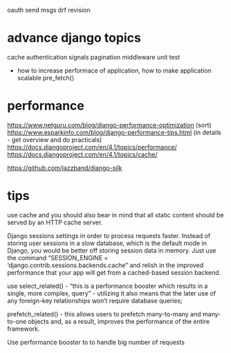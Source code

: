oauth
send msgs
drf revision

# advance django topics
cache 
authentication
signals
pagination
middleware
unit test


- how to increase performace of application, how to make application scalable
pre_fetch()


# performance
https://www.netguru.com/blog/django-performance-optimization (sort)
https://www.esparkinfo.com/blog/django-performance-tips.html (in details - get overview and do practicals)
https://docs.djangoproject.com/en/4.1/topics/performance/
https://docs.djangoproject.com/en/4.1/topics/cache/


https://github.com/jazzband/django-silk


# tips
use cache and you should also bear in mind that all static content should be served by an HTTP cache server.

Django sessions settings in order to process requests faster. Instead of storing user sessions in a slow database, which is the default mode in Django, you would be better off storing session data in memory. Just use the command “SESSION_ENGINE = ‘django.contrib.sessions.backends.cache” and relish in the improved performance that your app will get from a cached-based session backend.

use
select_related() - “this is a performance booster which results in a single, more complex, query” - utilizing it also means that the later use of any foreign-key relationships won’t require database queries;

prefetch_related() - this allows users to prefetch many-to-many and many-to-one objects and, as a result, improves the performance of the entire framework.

Use performance booster to to handle big number of requests

